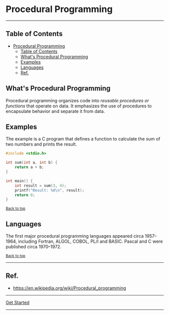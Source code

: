 # Procedural Programming

---

## Table of Contents
<!-- TOC -->
* [Procedural Programming](#procedural-programming)
  * [Table of Contents](#table-of-contents)
  * [What's Procedural Programming](#whats-procedural-programming)
  * [Examples](#examples)
  * [Languages](#languages)
  * [Ref.](#ref)
<!-- TOC -->


## What's Procedural Programming

Procedural programming organizes code into *reusable procedures or functions* that operate on data. It emphasizes the use of procedures to encapsulate behavior and separate it from data.

## Examples

The example is a C program that defines a function to calculate the sum of two numbers and prints the result.

```c
#include <stdio.h>

int sum(int a, int b) {
    return a + b;
}

int main() {
    int result = sum(3, 4);
    printf("Result: %d\n", result);
    return 0;
}
```

<sub>[Back to top](#table-of-contents)</sub>

## Languages

The first major procedural programming languages appeared circa 1957–1964, including Fortran, ALGOL, COBOL, PL/I and BASIC. Pascal and C were published circa 1970–1972.

<sub>[Back to top](#table-of-contents)</sub>

---

## Ref.

- https://en.wikipedia.org/wiki/Procedural_programming

---

[Get Started](../../../get-started.md#paradigms) 

---


